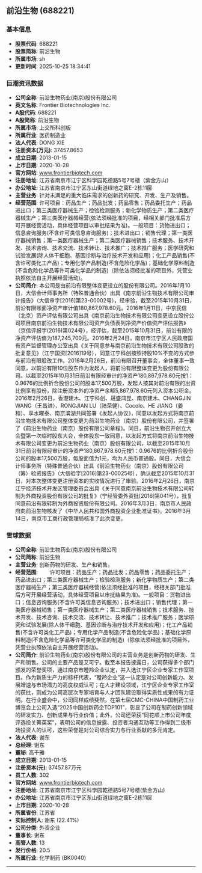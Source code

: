 ## 前沿生物 (688221)

### 基本信息

- **股票代码**: 688221
- **股票简称**: 前沿生物
- **所属市场**: sh
- **更新时间**: 2025-10-25 18:34:41

### 巨潮资讯数据

- **公司全称**: 前沿生物药业(南京)股份有限公司
- **英文名称**: Frontier Biotechnologies Inc.
- **A股代码**: 688221
- **A股简称**: 前沿生物
- **所属市场**: 上交所科创板
- **所属行业**: 医药制造业
- **法人代表**: DONG XIE
- **注册资本(万元)**: 37457.8653
- **成立日期**: 2013-01-15
- **上市日期**: 2020-10-28
- **官方网站**: www.frontierbiotech.com
- **注册地址**: 江苏省南京市江宁区科学园乾德路5号7号楼（紫金方山）
- **办公地址**: 江苏省南京市江宁区东山街道绿地之窗E-2栋11层
- **主营业务**: 针对未满足的重大临床需求的创新药的研究、开发、生产及销售。
- **经营范围**: 许可项目：药品生产；药品批发；药品零售；药品委托生产；药品进出口；第三类医疗器械生产；检验检测服务；新化学物质生产；第二类医疗器械生产；第三类医疗器械经营(依法须经批准的项目，经相关部门批准后方可开展经营活动，具体经营项目以审批结果为准)。一般项目：货物进出口；信息咨询服务(不含许可类信息咨询服务)；技术进出口；销售代理；第一类医疗器械销售；第一类医疗器械生产；第二类医疗器械销售；技术服务、技术开发、技术咨询、技术交流、技术转让、技术推广；技术推广服务；医学研究和试验发展(除人体干细胞、基因诊断与治疗技术开发和应用)；化工产品销售(不含许可类化工产品)；专用化学产品制造(不含危险化学品)；基础化学原料制造(不含危险化学品等许可类化学品的制造)（除依法须经批准的项目外，凭营业执照依法自主开展经营活动)。
- **公司简介**: 本公司是由前沿有限整体变更设立的股份有限公司。2016年1月10日，大信会计师事务所（特殊普通合伙）出具《南京前沿生物技术有限公司审计报告》（大信审字[2016]第23-00002号），经审验，截至2015年10月31日，前沿有限账面净资产审计值180,867,978.60元。2016年1月11日，中京民信（北京）资产评估有限公司出具《南京前沿生物技术有限公司变更设立股份公司项目南京前沿生物技术有限公司资产负债表列净资产价值资产评估报告》（京信评报字(2016)第024号），经评估，截至2015年10月31日，前沿有限的净资产评估值为187,245,700元。2016年2月24日，南京市江宁区人民政府国有资产监督管理办公室出具《关于同意参与南京前沿生物技术有限公司股改的批复意见》（江宁国资[2016]19号），同意江宁科创按照持股10%不变的方式参与前沿有限股改工作。2016年2月26日，前沿有限召开董事会，全体董事一致同意，以前沿有限10位股东作为发起人，将前沿有限整体变更为股份有限公司。以截至2015年10月31日前沿有限经审计的净资产180,867,978.60元按1：0.9676的比例折合股份公司的股本17,500万股，发起人按其对前沿有限的出资比例享有股份，除注册资本外的净资产余额5,867,978.60元列入资本公积金。2016年2月26日，香港建木、江宁科创、晟盛鸿昆、南京建木、CHANGJIN WANG（王昌进）、RONGJIAN LU（陆荣健）、Cocolo、HE JIANG（姜和）、享水曜泰、南京滨湖共同签署《发起人协议》，同意以发起方式将南京前沿生物技术有限公司整体变更为前沿生物药业（南京）股份有限公司，并签署了《前沿生物药业（南京）股份有限公司章程》。同日，前沿生物召开创立大会暨第一次临时股东大会，全体股东一致同意，以发起方式将南京前沿生物技术有限公司变更为前沿生物药业（南京）股份有限公司，以截至2015年10月31日前沿有限经审计的净资产180,867,978.60元按1：0.9676的比例折合股份公司的股本17,500万股，每股面值为1元，均为人民币普通股。同日，大信会计师事务所（特殊普通合伙）出具《前沿生物药业（南京）股份有限公司（筹）验资报告》（大信验字[2016]第23-00025号），确认截至2015年10月31日，对本次整体变更注册资本的实收情况进行了审验。2016年2月26日，南京江宁经济技术开发区管理委员会出具《关于同意南京前沿生物技术有限公司转制为外商投资股份有限公司的批复》（宁经管委外资批[2016]第041号），批复同意前沿有限转制为外商投资股份有限公司。2016年3月3日，南京市人民政府向前沿生物核发了《中华人民共和国外商投资企业批准证书》。2016年3月14日，南京市工商行政管理局核准了此次变更。

### 雪球数据

- **公司全称**: 前沿生物药业(南京)股份有限公司
- **公司简称**: 前沿生物
- **主营业务**: 创新药物的研发、生产和销售。
- **经营范围**: 　　许可项目：药品生产；药品批发；药品零售；药品委托生产；药品进出口；第三类医疗器械生产；检验检测服务；新化学物质生产；第二类医疗器械生产；第三类医疗器械经营(依法须经批准的项目，经相关部门批准后方可开展经营活动，具体经营项目以审批结果为准)。一般项目：货物进出口；信息咨询服务(不含许可类信息咨询服务)；技术进出口；销售代理；第一类医疗器械销售；第一类医疗器械生产；第二类医疗器械销售；技术服务、技术开发、技术咨询、技术交流、技术转让、技术推广；技术推广服务；医学研究和试验发展(除人体干细胞、基因诊断与治疗技术开发和应用)；化工产品销售(不含许可类化工产品)；专用化学产品制造(不含危险化学品)；基础化学原料制造(不含危险化学品等许可类化学品的制造)（除依法须经批准的项目外，凭营业执照依法自主开展经营活动)。
- **公司简介**: 前沿生物药业(南京)股份有限公司的主营业务是创新药物的研发、生产和销售。公司的主要产品是艾可宁。截至本报告披露日，公司获得多个部门颁发的荣誉奖项，通过南京市瞪羚企业认定，并入选江宁区企业专家工作室项目。作为新质生产力的标杆代表，“瞪羚企业”这一认定是对公司创新能力、发展增速与市场潜力的高度权威认可；在人才建设领域，江宁区企业专家工作室的获批，则成为公司高层次专家培育与人才团队建设取得实质性成果的有力证明。在行业盛会中，公司同样成绩斐然，在第七届CMC-CHINA中国制药工业博览会上公司入选“2025中国创新药企TOP101”，彰显了公司在制药创新领域的研发实力、创新成果与行业价值；此外，公司还荣获“同花顺上市公司年度评选投关箐英奖”，表明公司的信息披露、投资者沟通互动等工作得到二级市场投资人的认可，这些荣誉是对公司综合实力与行业贡献的多元肯定。
- **法人代表**: 谢东
- **总经理**: 谢东
- **董秘**: 高千雅
- **成立日期**: 2013-01-15
- **注册资本(元)**: 37457.87万元
- **员工人数**: 302
- **官方网站**: www.frontierbiotech.com
- **注册地址**: 江苏省南京市江宁区科学园乾德路5号7号楼(紫金方山)
- **办公地址**: 江苏省南京市江宁区东山街道绿地之窗E-2栋11层
- **上市日期**: 2020-10-28
- **所属省份**: 江苏省
- **实际控制人**: 谢东 (22.41%)
- **公司分类**: 外资企业
- **董事长**: 谢东
- **高管人数**: 13
- **发行价格**: 20.5
- **所属行业**: 化学制药 (BK0040)

---